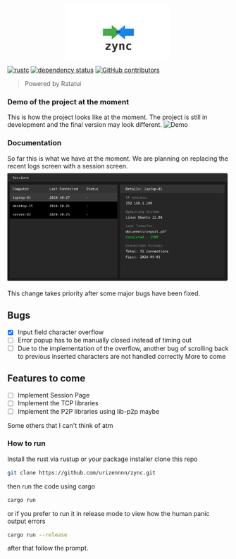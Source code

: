 <div align="center">
  <img src="media/zync-logo-borderless.svg" width="240" alt="Zync Logo">
</div>

[![rustc](https://img.shields.io/badge/rustc-1.54+-blue.svg)](https://www.rust-lang.org)
[![dependency status](https://deps.rs/repo/github/urizennnn/zync/status.svg)](https://deps.rs/repo/github/urizennnn/zync)
[![GitHub contributors](https://img.shields.io/github/contributors/urizennnn/zync)](https://github.com/urizennnn/zync/graphs/contributors)


> Powered by Ratatui

### Demo of the project at the moment
This is how the project looks like at the moment. The project is still in development and the final version may look different.
![Demo](https://github.com/urizennnn/zync/blob/bump-v2/media/demo.gif?raw=true)

### Documentation
So far this is what we have at the moment. We are planning on replacing the recent logs screen with a session screen. 
![Session](https://github.com/urizennnn/zync/blob/bump-v2/media/session-preview.png?raw=true)

This change takes priority after some major bugs have been fixed.

## Bugs
- [x] Input field character overflow
- [ ] Error popup has to be manually closed instead of timing out
- [ ] Due to the implementation of the overflow, another bug of scrolling back to previous inserted characters are not handled correctly
 More to come

## Features to come 
- [ ] Implement Session Page 
- [ ] Implement the TCP libraries
- [ ] Implement the P2P libraries using lib-p2p maybe

Some others that I can't think of atm

### How to run 
Install the rust via rustup or your package installer clone this repo 
```bash
git clone https://github.com/urizennnn/zync.git
```
then run the code using cargo 
```sh
cargo run
```
or if you prefer to run it in release mode to view how the human panic output errors
```sh
cargo run --release
```
after that follow the prompt.

